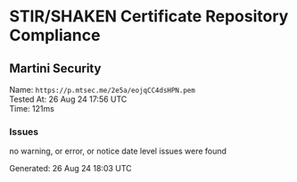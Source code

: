 # STIR/SHAKEN Certificate Repository Compliance

## Martini Security

Name: `https://p.mtsec.me/2e5a/eojqCC4dsHPN.pem`\
Tested At: 26 Aug 24 17:56 UTC\
Time: 121ms

### Issues

no warning, or error, or notice date level issues were found

Generated: 26 Aug 24 18:03 UTC